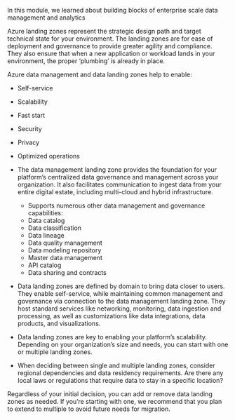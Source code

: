 
In this module, we learned about building blocks of enterprise scale data management and analytics

Azure landing zones represent the strategic design path and target technical state for your environment. The landing zones are for ease of deployment and governance to provide greater agility and compliance. They also ensure that when a new application or workload lands in your environment, the proper ‘plumbing’ is already in place.

Azure data management and data landing zones help to enable:

- Self-service
- Scalability
- Fast start
- Security
- Privacy
- Optimized operations

- The data management landing zone provides the foundation for your platform’s centralized data governance and management across your organization. It also facilitates communication to ingest data from your entire digital estate, including multi-cloud and hybrid infrastructure.

  - Supports numerous other data management and governance capabilities:
  - Data catalog
  - Data classification
  - Data lineage
  - Data quality management
  - Data modeling repository
  - Master data management
  - API catalog
  - Data sharing and contracts

- Data landing zones are defined by domain to bring data closer to users. They enable self-service, while maintaining common management and governance via connection to the data management landing zone. They host standard services like networking, monitoring, data ingestion and processing, as well as customizations like data integrations, data products, and visualizations.

- Data landing zones are key to enabling your platform’s scalability. Depending on your organization’s size and needs, you can start with one or multiple landing zones.  

- When deciding between single and multiple landing zones, consider regional dependencies and data residency requirements. Are there any local laws or regulations that require data to stay in a specific location? 

Regardless of your initial decision, you can add or remove data landing zones as needed. If you’re starting with one, we recommend that you plan to extend to multiple to avoid future needs for migration.
